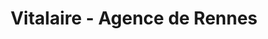 ---
title: "Vitalaire - Agence de Rennes"
url: /cesson-sevigne/vitalaire-agence-de-rennes/
shop: Sanitätshaus
---
